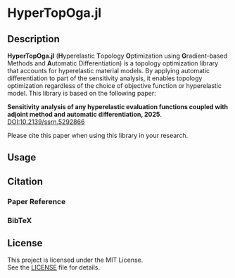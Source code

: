 # HyperTopOga.jl
## Description
**HyperTopOga.jl** (**H**yperelastic **T**opology **O**ptimization using **G**radient-based Methods and **A**utomatic Differentiation) is a topology optimization library that accounts for hyperelastic material models. By applying automatic differentiation to part of the sensitivity analysis, it enables topology optimization regardless of the choice of objective function or hyperelastic model.
This library is based on the following paper:

**Sensitivity analysis of any hyperelastic evaluation functions coupled with adjoint method and automatic differentiation, 2025**. [DOI:10.2139/ssrn.5292866](http://dx.doi.org/10.2139/ssrn.5292866)

Please cite this paper when using this library in your research.

## Usage

## Citation
### Paper Reference
### BibTeX

## License
This project is licensed under the MIT License.  
See the [LICENSE](./LICENSE) file for details.
